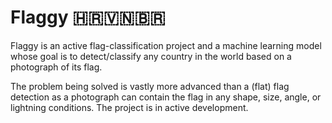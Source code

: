 #  Flaggy 🇭🇷🇻🇳🇧🇷

Flaggy is an active flag-classification project and a machine learning model whose goal is to detect/classify any country in the world based on a photograph of its flag.

The problem being solved is vastly more advanced than a (flat) flag detection as a photograph can contain the flag in any shape, size, angle, or lightning conditions. The project is in active development.
